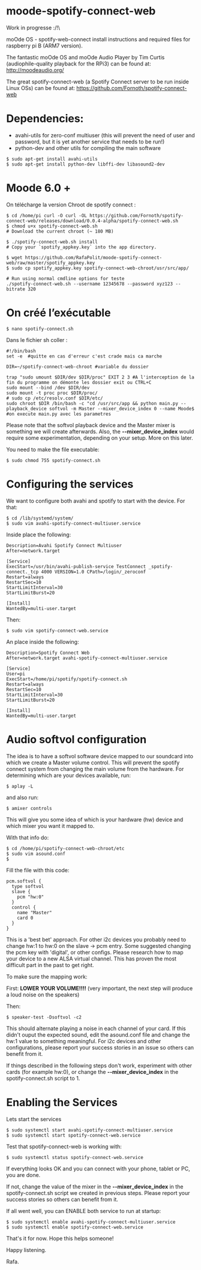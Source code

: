 # moode-spotify-connect-web
Work in progresse :/!\

moOde OS - spotify-web-connect install instructions and required files for raspberry pi B (ARM7 version).

The fantastic moOde OS and moOde Audio Player by Tim Curtis (audiophile-quality playback for the RPi3) can be found at:
http://moodeaudio.org/

The great spotify-connect-web (a Spotify Connect server to be run inside Linux OSs) can be found at:
https://github.com/Fornoth/spotify-connect-web

Dependencies:
=============

- avahi-utils for zero-conf multiuser (this will prevent the need of user and password, but it is yet another service that needs to be run!)
- python-dev and other utils for compiling the main software

```
$ sudo apt-get install avahi-utils
$ sudo apt-get install python-dev libffi-dev libasound2-dev
```

Moode 6.0 +
========================

On télécharge la version Chroot de spotify connect :


```
$ cd /home/pi curl -O curl -OL https://github.com/Fornoth/spotify-connect-web/releases/download/0.0.4-alpha/spotify-connect-web.sh 
$ chmod u+x spotify-connect-web.sh 
# Download the current chroot (~ 180 MB) 

$ ./spotify-connect-web.sh install 
# Copy your `spotify_appkey.key` into the app directory. 

$ wget https://github.com/RafaPolit/moode-spotify-connect-web/raw/master/spotify_appkey.key 
$ sudo cp spotify_appkey.key spotify-connect-web-chroot/usr/src/app/ 

# Run using normal cmdline options for teste
./spotify-connect-web.sh --username 12345678 --password xyz123 --bitrate 320
````

On créé l’exécutable
========================

```
$ nano spotify-connect.sh
```

Dans le fichier sh coller :

```
#!/bin/bash
set -e  #quitte en cas d'erreur c'est crade mais ca marche

DIR=~/spotify-connect-web-chroot #variable du dossier

trap "sudo umount $DIR/dev $DIR/proc" EXIT 2 3 #A l'interception de la fin du programme on démonte les dossier exit ou CTRL+C
sudo mount --bind /dev $DIR/dev
sudo mount -t proc proc $DIR/proc/
# sudo cp /etc/resolv.conf $DIR/etc/
sudo chroot $DIR /bin/bash -c "cd /usr/src/app && python main.py --playback_device softvol -m Master --mixer_device_index 0 --name Moode$ #on execute main.py avec les parametres
```



Please note that the softvol playback device and the Master mixer is something we will create afterwards.  Also, the **--mixer_device_index** would require some experimentation, depending on your setup.  More on this later.

You need to make the file executable:

```
$ sudo chmod 755 spotify-connect.sh
```

Configuring the services
========================

We want to configure both avahi and spotify to start with the device.  For that:

```
$ cd /lib/systemd/system/
$ sudo vim avahi-spotify-connect-multiuser.service
```

Inside place the following:
```
Description=Avahi Spotify Connect Multiuser
After=network.target

[Service]
ExecStart=/usr/bin/avahi-publish-service TestConnect _spotify-connect._tcp 4000 VERSION=1.0 CPath=/login/_zeroconf
Restart=always
RestartSec=10
StartLimitInterval=30
StartLimitBurst=20

[Install]
WantedBy=multi-user.target
```

Then:
```
$ sudo vim spotify-connect-web.service
```

An place inside the following:
```
Description=Spotify Connect Web
After=network.target avahi-spotify-connect-multiuser.service

[Service]
User=pi
ExecStart=/home/pi/spotify/spotify-connect.sh
Restart=always
RestartSec=10
StartLimitInterval=30
StartLimitBurst=20

[Install]
WantedBy=multi-user.target
```

Audio softvol configuration
===========================

The idea is to have a softvol software device mapped to our soundcard into which we create a Master volume control.  This will prevent the spotify connect system from changing the main volume from the hardware.  For determining which are your devices available, run:

```
$ aplay -L
```

and also run:
```
$ amixer controls
```

This will give you some idea of which is your hardware (hw) device and which mixer you want it mapped to.

With that info do:
```
$ cd /home/pi/spotify-connect-web-chroot/etc
$ sudo vim asound.conf
$
```

Fill the file with this code:
```
pcm.softvol {
  type softvol
  slave {
    pcm "hw:0"
  }
  control {
    name "Master"
    card 0
  }
}
```

This is a 'best bet' approach.  For other i2c devices you probably need to change hw:1 to hw:0 on the slave -> pcm entry.  Some suggested changing the pcm key with 'digital', or other configs.  Please research how to map your device to a new ALSA virtual channel.  This has proven the most difficult part in the past to get right.

To make sure the mapping work:

First: **LOWER YOUR VOLUME!!!!** (very important, the next step will produce a loud noise on the speakers)

Then:
```
$ speaker-test -Dsoftvol -c2
```

This should alternate playing a noise in each channel of your card.  If this didn't ouput the expected sound, edit the asound.conf file and change the hw:1 value to something meaningful.  For i2c devices and other configurations, please report your success stories in an issue so others can benefit from it.

If things described in the following steps don't work, experiment with other cards (for example hw:0), or change the **--mixer_device_index** in the spotify-connect.sh script to 1.

Enabling the Services
=====================

Lets start the services

```
$ sudo systemctl start avahi-spotify-connect-multiuser.service
$ sudo systemctl start spotify-connect-web.service
```

Test that spotify-connect-web is working with:

```
$ sudo systemctl status spotify-connect-web.service
```

If everything looks OK and you can connect with your phone, tablet or PC, you are done.

If not, change the value of the mixer in the **--mixer_device_index** in the spotify-connect.sh script we created in previous steps.  Please report your success stories so others can benefit from it.


If all went well, you can ENABLE both service to run at startup:

```
$ sudo systemctl enable avahi-spotify-connect-multiuser.service
$ sudo systemctl enable spotify-connect-web.service
```


That's it for now.  Hope this helps someone!

Happy listening.

Rafa.
